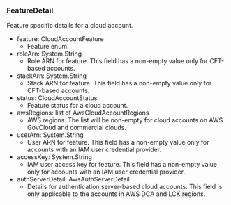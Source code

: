 ### FeatureDetail
Feature specific details for a cloud account.

- feature: CloudAccountFeature
  - Feature enum.
- roleArn: System.String
  - Role ARN for feature. This field has a non-empty value only for CFT-based accounts.
- stackArn: System.String
  - Stack ARN for feature. This field has a non-empty value only for CFT-based accounts.
- status: CloudAccountStatus
  - Feature status for a cloud account.
- awsRegions: list of AwsCloudAccountRegions
  - AWS regions. The list will be non-empty for cloud accounts on AWS GovCloud and commercial clouds.
- userArn: System.String
  - User ARN for feature. This field has a non-empty value only for accounts with an IAM user credential provider.
- accessKey: System.String
  - IAM user access key for feature. This field has a non-empty value only for accounts with an IAM user credential provider.
- authServerDetail: AwsAuthServerDetail
  - Details for authentication server-based cloud accounts. This field is only applicable to the accounts in AWS DCA and LCK regions.

